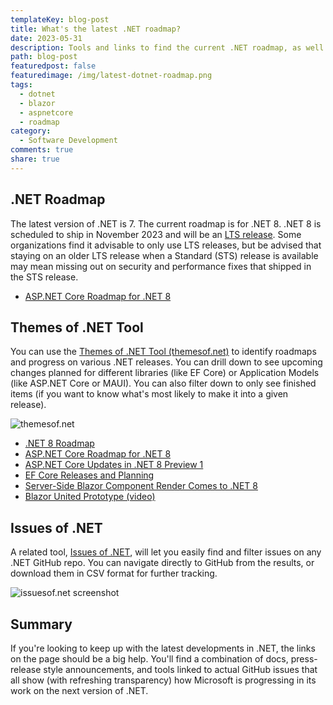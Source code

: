 ```yaml
---
templateKey: blog-post
title: What's the latest .NET roadmap?
date: 2023-05-31
description: Tools and links to find the current .NET roadmap, as well as view ongoing and past roadmap progress.
path: blog-post
featuredpost: false
featuredimage: /img/latest-dotnet-roadmap.png
tags:
  - dotnet
  - blazor
  - aspnetcore
  - roadmap
category:
  - Software Development
comments: true
share: true
---
```


## .NET Roadmap

The latest version of .NET is 7. The current roadmap is for .NET 8. .NET 8 is scheduled to ship in November 2023 and will be an [LTS release](https://dotnet.microsoft.com/en-us/platform/support/policy/dotnet-core). Some organizations find it advisable to only use LTS releases, but be advised that staying on an older LTS release when a Standard (STS) release is available may mean missing out on security and performance fixes that shipped in the STS release.

- [ASP.NET Core Roadmap for .NET 8](https://github.com/dotnet/aspnetcore/issues/44984)

## Themes of .NET Tool

You can use the [Themes of .NET Tool (themesof.net)](https://themesof.net/roadmap) to identify roadmaps and progress on various .NET releases. You can drill down to see upcoming changes planned for different libraries (like EF Core) or Application Models (like ASP.NET Core or MAUI). You can also filter down to only see finished items (if you want to know what's most likely to make it into a given release).

![themesof.net](/img/themes-of-dotnet.png)

- [.NET 8 Roadmap](https://themesof.net/roadmap?product=.NET&release=8.0)
- [ASP.NET Core Roadmap for .NET 8](https://github.com/dotnet/aspnetcore/issues/44984)
- [ASP.NET Core Updates in .NET 8 Preview 1](https://devblogs.microsoft.com/dotnet/asp-net-core-updates-in-dotnet-8-preview-1/)
- [EF Core Releases and Planning](https://learn.microsoft.com/en-us/ef/core/what-is-new/)
- [Server-Side Blazor Component Render Comes to .NET 8](https://visualstudiomagazine.com/articles/2023/04/20/blazor-net-8.aspx)
- [Blazor United Prototype (video)](https://youtu.be/48G_CEGXZZM)

## Issues of .NET

A related tool, [Issues of .NET](https://issuesof.net/), will let you easily find and filter issues on any .NET GitHub repo. You can navigate directly to GitHub from the results, or download them in CSV format for further tracking.

![issuesof.net screenshot](/img/issues-of-dotnet.png)

## Summary

If you're looking to keep up with the latest developments in .NET, the links on the page should be a big help. You'll find a combination of docs, press-release style announcements, and tools linked to actual GitHub issues that all show (with refreshing transparency) how Microsoft is progressing in its work on the next version of .NET.
